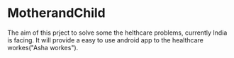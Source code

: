 # MotherandChild
The aim of this prject to solve some the helthcare problems, currently India is facing. It will provide a easy to use android app to the healthcare workes("Asha workes"). 

